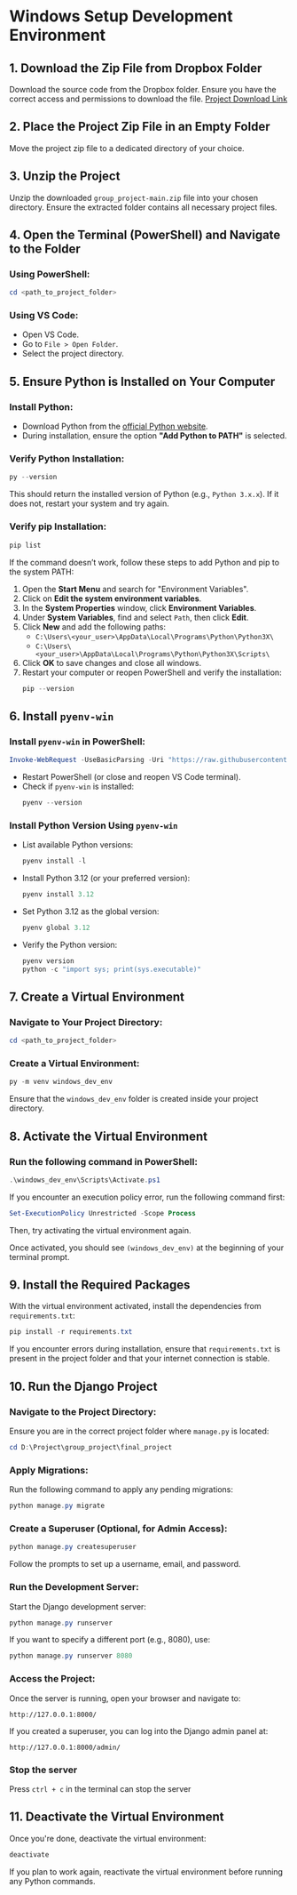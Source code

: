# Windows Setup Development Environment

## 1. Download the Zip File from Dropbox Folder

Download the source code from the Dropbox folder. Ensure you have the correct access and permissions to download the file.
[Project Download Link](https://www.dropbox.com/scl/fi/g6k40whssmres4yc8zs6e/group_project-main.zip?rlkey=8kztrjbwyor04722pk7mkuhk7&e=1&st=bwxlthbm&dl=0)

## 2. Place the Project Zip File in an Empty Folder

Move the project zip file to a dedicated directory of your choice.

## 3. Unzip the Project

Unzip the downloaded `group_project-main.zip` file into your chosen directory. Ensure the extracted folder contains all necessary project files.

## 4. Open the Terminal (PowerShell) and Navigate to the Folder

### Using PowerShell:

```ps1
cd <path_to_project_folder>
```

### Using VS Code:

- Open VS Code.
- Go to `File > Open Folder`.
- Select the project directory.

## 5. Ensure Python is Installed on Your Computer

### Install Python:

- Download Python from the [official Python website](https://www.python.org/downloads/).
- During installation, ensure the option **"Add Python to PATH"** is selected.

### Verify Python Installation:

```ps1
py --version
```

This should return the installed version of Python (e.g., `Python 3.x.x`). If it does not, restart your system and try again.

### Verify pip Installation:

```ps1
pip list
```

If the command doesn’t work, follow these steps to add Python and pip to the system PATH:

1. Open the **Start Menu** and search for "Environment Variables".
2. Click on **Edit the system environment variables**.
3. In the **System Properties** window, click **Environment Variables**.
4. Under **System Variables**, find and select `Path`, then click **Edit**.
5. Click **New** and add the following paths:
   - `C:\Users\<your_user>\AppData\Local\Programs\Python\Python3X\`
   - `C:\Users\<your_user>\AppData\Local\Programs\Python\Python3X\Scripts\`
6. Click **OK** to save changes and close all windows.
7. Restart your computer or reopen PowerShell and verify the installation:
   ```ps1
   pip --version
   ```

## 6. Install `pyenv-win`

### Install `pyenv-win` in PowerShell:

```powershell
Invoke-WebRequest -UseBasicParsing -Uri "https://raw.githubusercontent.com/pyenv-win/pyenv-win/master/pyenv-win/install-pyenv-win.ps1" -OutFile "./install-pyenv-win.ps1"; &"./install-pyenv-win.ps1"
```

- Restart PowerShell (or close and reopen VS Code terminal).
- Check if `pyenv-win` is installed:
  ```powershell
  pyenv --version
  ```

### Install Python Version Using `pyenv-win`

- List available Python versions:
  ```powershell
  pyenv install -l
  ```
- Install Python 3.12 (or your preferred version):
  ```powershell
  pyenv install 3.12
  ```
- Set Python 3.12 as the global version:
  ```powershell
  pyenv global 3.12
  ```
- Verify the Python version:
  ```powershell
  pyenv version
  python -c "import sys; print(sys.executable)"
  ```

## 7. Create a Virtual Environment

### Navigate to Your Project Directory:

```powershell
cd <path_to_project_folder>
```

### Create a Virtual Environment:

```powershell
py -m venv windows_dev_env
```

Ensure that the `windows_dev_env` folder is created inside your project directory.

## 8. Activate the Virtual Environment

### Run the following command in PowerShell:

```powershell
.\windows_dev_env\Scripts\Activate.ps1
```

If you encounter an execution policy error, run the following command first:
```powershell
Set-ExecutionPolicy Unrestricted -Scope Process
```
Then, try activating the virtual environment again.

Once activated, you should see `(windows_dev_env)` at the beginning of your terminal prompt.

## 9. Install the Required Packages

With the virtual environment activated, install the dependencies from `requirements.txt`:

```powershell
pip install -r requirements.txt
```

If you encounter errors during installation, ensure that `requirements.txt` is present in the project folder and that your internet connection is stable.

## 10. Run the Django Project

### Navigate to the Project Directory:

Ensure you are in the correct project folder where `manage.py` is located:

```powershell
cd D:\Project\group_project\final_project
```

### Apply Migrations:

Run the following command to apply any pending migrations:

```powershell
python manage.py migrate
```

### Create a Superuser (Optional, for Admin Access):

```powershell
python manage.py createsuperuser
```

Follow the prompts to set up a username, email, and password.

### Run the Development Server:

Start the Django development server:

```powershell
python manage.py runserver
```

If you want to specify a different port (e.g., 8080), use:

```powershell
python manage.py runserver 8080
```

### Access the Project:

Once the server is running, open your browser and navigate to:

```
http://127.0.0.1:8000/
```

If you created a superuser, you can log into the Django admin panel at:

```
http://127.0.0.1:8000/admin/
```
### Stop the server
Press `ctrl + c` in the terminal can stop the server
## 11. Deactivate the Virtual Environment

Once you're done, deactivate the virtual environment:

```powershell
deactivate
```

If you plan to work again, reactivate the virtual environment before running any Python commands.

